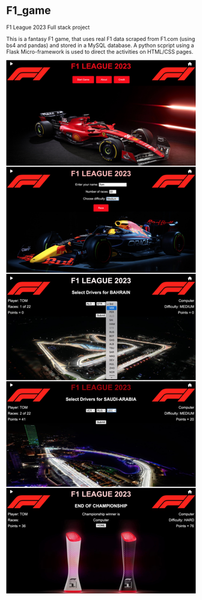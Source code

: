 # F1_game
F1 League 2023 Full stack project

This is a fantasy F1 game, that uses real F1 data scraped from F1.com (using bs4 and pandas) and stored in a MySQL database.
A python scpript using a Flask Micro-framework is used to direct the activities on HTML/CSS pages.

![pic](https://github.com/RobynDoyle/F1_game/blob/main/examples/ex1.jpg)
![pic](https://github.com/RobynDoyle/F1_game/blob/main/examples/ex2.jpg)
![pic](https://github.com/RobynDoyle/F1_game/blob/main/examples/ex3.jpg)
![pic](https://github.com/RobynDoyle/F1_game/blob/main/examples/ex4.jpg)
![pic](https://github.com/RobynDoyle/F1_game/blob/main/examples/ex5.jpg)



